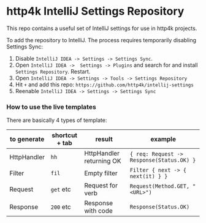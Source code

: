 # http4k IntelliJ Settings Repository

This repo contains a useful set of IntelliJ settings for use in http4k projects.

To add the repository to IntelliJ. The process requires temporarily disabling Settings Sync:

1. Disable `IntelliJ IDEA -> Settings -> Settings Sync`.
2. Open `IntelliJ IDEA ->  Settings -> Plugins` and search for and install `Settings Repository`. Restart.
3. Open `IntelliJ IDEA -> Settings -> Tools -> Settings Repository`
3. Hit `+` and add this repo: `https://github.com/http4k/intellij-settings`
4. Reenable `IntelliJ IDEA -> Settings -> Settings Sync`

### How to use the live templates

There are basically 4 types of template:

**to generate**|**shortcut + tab**|**result**|**example**
-----|-----|-----|-----
HttpHandler  | `hh`  | HttpHandler returning OK  | `{ req: Request -> Response(Status.OK) }`  
Filter | `fil`  | Empty filter |  `Filter { next -> { next(it) } }` 
Request | `get` etc  | Request for verb  |  `Request(Method.GET, "<URL>")`
Response | `200` etc  | Response with code  |  `Response(Status.OK)` 
